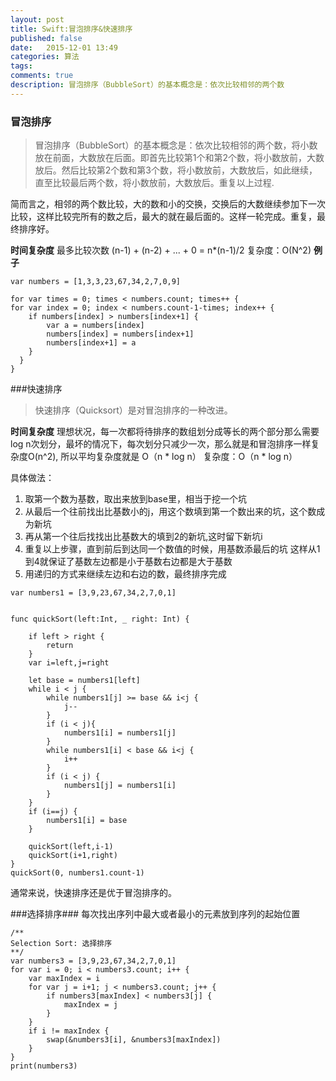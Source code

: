 ```yaml
---
layout: post
title: Swift:冒泡排序&快速排序
published: false
date:   2015-12-01 13:49
categories: 算法
tags:
comments: true
description: 冒泡排序（BubbleSort）的基本概念是：依次比较相邻的两个数
---
```


### 冒泡排序
>冒泡排序（BubbleSort）的基本概念是：依次比较相邻的两个数，将小数放在前面，大数放在后面。即首先比较第1个和第2个数，将小数放前，大数放后。然后比较第2个数和第3个数，将小数放前，大数放后，如此继续，直至比较最后两个数，将小数放前，大数放后。重复以上过程.

简而言之，相邻的两个数比较，大的数和小的交换，交换后的大数继续参加下一次比较，这样比较完所有的数之后，最大的就在最后面的。这样一轮完成。重复，最终排序好。

**时间复杂度**
最多比较次数 (n-1) + (n-2) + ... + 0 = n*(n-1)/2
复杂度：O(N^2) 
**例子**

```
var numbers = [1,3,3,23,67,34,2,7,0,9]

for var times = 0; times < numbers.count; times++ {
for var index = 0; index < numbers.count-1-times; index++ {
    if numbers[index] > numbers[index+1] {
        var a = numbers[index]
        numbers[index] = numbers[index+1]
        numbers[index+1] = a
    }
  }
}
```

###快速排序
>快速排序（Quicksort）是对冒泡排序的一种改进。

**时间复杂度**
理想状况，每一次都将待排序的数组划分成等长的两个部分那么需要log n次划分，最坏的情况下，每次划分只减少一次，那么就是和冒泡排序一样复杂度O(n^2), 所以平均复杂度就是 O（n * log n）
复杂度：O（n * log n）

具体做法：

1. 取第一个数为基数，取出来放到base里，相当于挖一个坑
2. 从最后一个往前找出比基数小的j，用这个数填到第一个数出来的坑，这个数成为新坑
3. 再从第一个往后找找出比基数大的填到2的新坑,这时留下新坑i
4. 重复以上步骤，直到前后到达同一个数值的时候，用基数添最后的坑
这样从1到4就保证了基数左边都是小于基数右边都是大于基数
5. 用递归的方式来继续左边和右边的数，最终排序完成

```
var numbers1 = [3,9,23,67,34,2,7,0,1]


func quickSort(left:Int, _ right: Int) {
    
    if left > right {
        return
    }
    var i=left,j=right
    
    let base = numbers1[left]
    while i < j {
        while numbers1[j] >= base && i<j {
            j--
        }
        if (i < j){
            numbers1[i] = numbers1[j]
        }
        while numbers1[i] < base && i<j {
            i++
        }
        if (i < j) {
            numbers1[j] = numbers1[i]
        }
    }
    if (i==j) {
        numbers1[i] = base
    }
    
    quickSort(left,i-1)
    quickSort(i+1,right)
}
quickSort(0, numbers1.count-1)
```

通常来说，快速排序还是优于冒泡排序的。

###选择排序###
每次找出序列中最大或者最小的元素放到序列的起始位置

```
/**
Selection Sort: 选择排序
**/
var numbers3 = [3,9,23,67,34,2,7,0,1]
for var i = 0; i < numbers3.count; i++ {
    var maxIndex = i
    for var j = i+1; j < numbers3.count; j++ {
        if numbers3[maxIndex] < numbers3[j] {
            maxIndex = j
        }
    }
    if i != maxIndex {
        swap(&numbers3[i], &numbers3[maxIndex])
    }
}
print(numbers3)

```
